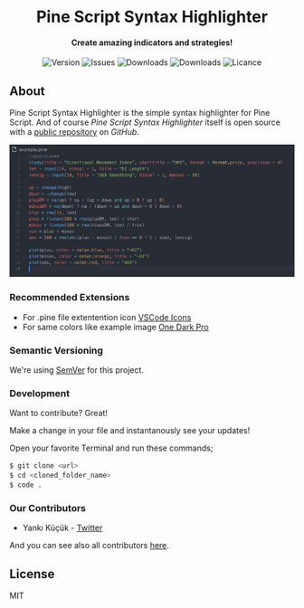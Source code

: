<h1 align="center">
  <br>
  Pine Script Syntax Highlighter
  <br>
</h1>
<h4 align="center">Create amazing indicators and strategies!</h4>
<p align="center">
  <a><img src="https://img.shields.io/github/package-json/v/kendinikertenkelebek/pine-script-syntax-highlighter?color=green&style=flat-square" alt="Version"></a>
  <a><img src="https://img.shields.io/github/issues/kendinikertenkelebek/pine-script-syntax-highlighter?style=flat-square" alt="Issues"></a>
  <a><img src="https://img.shields.io/visual-studio-marketplace/i/ex-codes.pine-script-syntax-highlighter?color=red&style=flat-square" alt="Downloads"></a>
  <a><img src="https://img.shields.io/github/stars/kendinikertenkelebek/pine-script-syntax-highlighter?color=red&style=flat-square" alt="Downloads"></a>
  <a><img src="https://img.shields.io/github/license/kendinikertenkelebek/pine-script-syntax-highlighter?style=flat-square" alt="Licance"></a>
</p>

## About

Pine Script Syntax Highlighter is the simple syntax highlighter for Pine Script. And of course _Pine Script Syntax Highlighter_ itself is open source with a [public repository][repository] on _GitHub_.

![Example](images/example.png)

### Recommended Extensions

- For .pine file extentention icon [VSCode Icons](https://marketplace.visualstudio.com/items?itemName=vscode-icons-team.vscode-icons)
- For same colors like example image [One Dark Pro](https://marketplace.visualstudio.com/items?itemName=zhuangtongfa.Material-theme)

### Semantic Versioning

We're using [SemVer][semver] for this project.

### Development

Want to contribute? Great!

Make a change in your file and instantanously see your updates!

Open your favorite Terminal and run these commands;

```sh
$ git clone <url>
$ cd <cloned_folder_name>
$ code .
```

### Our Contributors

- Yankı Küçük - [Twitter][yk]

And you can see also all contributors [here][contributors].

## License

MIT

[repository]: https://github.com/kendinikertenkelebek/pine-script-syntax-highlighter
[semver]: https://semver.org
[yk]: https://twitter.com/seviyorumstop
[contributors]: https://github.com/kendinikertenkelebek/pine-script-syntax-highlighter/graphs/contributors